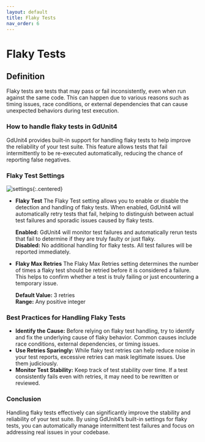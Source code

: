 ```yaml
---
layout: default
title: Flaky Tests
nav_order: 6
---
```


# Flaky Tests

## Definition

Flaky tests are tests that may pass or fail inconsistently, even when run against the same code. This can happen due to various reasons such as timing issues, race conditions, or external dependencies that can cause unexpected behaviors during test execution.

### How to handle flaky tests in GdUnit4

GdUnit4 provides built-in support for handling flaky tests to help improve the reliability of your test suite. This feature allows tests that fail intermittently to be re-executed automatically, reducing the chance of reporting false negatives.

### Flaky Test Settings

![settings](/gdUnit4/assets/images/settings/flaky-test-settings.png){:.centered}

* **Flaky Test**
    The Flaky Test setting allows you to enable or disable the detection and handling of flaky tests. When enabled, GdUnit4 will automatically retry tests that fail, helping to distinguish between actual test failures and sporadic issues caused by flaky tests.

    **Enabled:**
        GdUnit4 will monitor test failures and automatically rerun tests that fail to determine if they are truly faulty or just flaky.<br>
    **Disabled:**
        No additional handling for flaky tests. All test failures will be reported immediately.

* **Flaky Max Retries**
    The Flaky Max Retries setting determines the number of times a flaky test should be retried before it is considered a failure. This helps to confirm whether a test is truly failing or just encountering a temporary issue.

    **Default Value:** 3 retries<br>
    **Range:** Any positive integer

### Best Practices for Handling Flaky Tests

* **Identify the Cause:**
    Before relying on flaky test handling, try to identify and fix the underlying cause of flaky behavior. Common causes include race conditions, external dependencies, or timing issues.
* **Use Retries Sparingly:**
    While flaky test retries can help reduce noise in your test reports, excessive retries can mask legitimate issues. Use them judiciously.
* **Monitor Test Stability:**
    Keep track of test stability over time. If a test consistently fails even with retries, it may need to be rewritten or reviewed.

### Conclusion

Handling flaky tests effectively can significantly improve the stability and reliability of your test suite. By using GdUnit4’s built-in settings for flaky tests, you can automatically manage intermittent test failures and focus on addressing real issues in your codebase.
